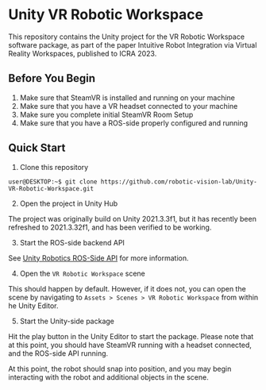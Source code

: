 # Unity VR Robotic Workspace

This repository contains the Unity project for the VR Robotic Workspace software package, as part of
the paper Intuitive Robot Integration via Virtual Reality Workspaces, published to ICRA 2023.

## Before You Begin

1. Make sure that SteamVR is installed and running on your machine
2. Make sure that you have a VR headset connected to your machine
3. Make sure you complete initial SteamVR Room Setup
4. Make sure that you have a ROS-side properly configured and running

## Quick Start

1. Clone this repository

```console
user@DESKTOP:~$ git clone https://github.com/robotic-vision-lab/Unity-VR-Robotic-Workspace.git
```

2. Open the project in Unity Hub

The project was originally build on Unity 2021.3.3f1, but it has recently been refreshed to
2021.3.32f1, and has been verified to be working.

3. Start the ROS-side backend API

See [Unity Robotics ROS-Side API]() for more information.

4. Open the `VR Robotic Workspace` scene

This should happen by default. However, if it does not, you can open the scene by navigating to
`Assets > Scenes > VR Robotic Workspace` from within he Unity Editor.

5. Start the Unity-side package

Hit the play button in the Unity Editor to start the package. Please note that at this point, you
should have SteamVR running with a headset connected, and the ROS-side API running.

At this point, the robot should snap into position, and you may begin interacting with the robot and
additional objects in the scene.
